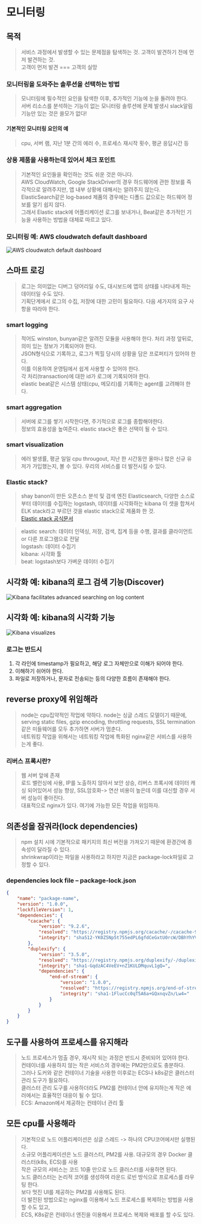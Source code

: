 # 모니터링

## 목적
> 서비스 과정에서 발생할 수 있는 문제점을 탐색하는 것. 고객이 발견하기 전에 먼저 발견하는 것.<br>
> 고객이 먼저 발견 === 고객의 실망

### 모니터링을 도와주는 솔루션을 선택하는 방법
> 모니터링에 필수적인 요인을 탐색한 이후, 추가적인 기능에 눈을 돌려야 한다.<br>
> 서버 리소스를 분석하는 기능이 없는 모니터링 솔루션에 문제 발생시 slack알림 기능만 있는 것은 쓸모가 없다!

#### 기본적인 모니터링 요인의 예
> cpu, 서버 램, 지난 1분 간의 에러 수, 프로세스 재시작 횟수, 평균 응답시간 등

### 상용 제품을 사용하는데 있어서 체크 포인트
> 기본적인 요인들을 확인하는 것도 쉬운 것은 아니다. <br>
> AWS CloudWatch, Google StackDriver의 경우 하드웨어에 관한 정보를 즉각적으로 알려주지만, 앱 내부 상황에 대해서는 알려주지 않는다.<br>
> ElasticSearch같은 log-based 제품의 경우에는 디폴드 값으로는 하드웨어 정보를 알기 쉽지 않다.<br>
> 그래서 Elastic stack에 어플리케이션 로그를 보내거나, Beat같은 추가적인 기능을 사용하는 방법을 대체로 따르고 있다.<br>

### 모니터링 예: AWS cloudwatch default dashboard
![AWS cloudwatch default dashboard](./images/monitoring1.png)

## 스마트 로깅
> 로그는 의미없는 디버그 덩어리일 수도, 대시보드에 앱의 상태를 나타내게 하는 데이터일 수도 있다.<br>
> 기획단계에서 로그의 수집, 저장에 대한 고민이 필요하다.<rb>
> 다음 세가지의 요구 사항을 따라야 한다.

### smart logging
> 적어도 winston, bunyan같은 알려진 모듈을 사용해야 한다. 처리 과정 앞뒤로, 의미 있는 정보가 기록되어야 한다.<br>
> JSON형식으로 기록하고, 로그가 찍힐 당시의 상황을 담은 프로퍼티가 있어야 한다.<br>
> 이를 이용하여 운영팀에서 쉽게 사용할 수 있어야 한다.<br>
> 각 처리(transaction)에 대한 id가 로그에 기록되어야 한다.<br>
> elastic beat같은 시스템 상태(cpu, 메모리)를 기록하는 agent를 고려해야 한다.

### smart aggregation
> 서버에 로그를 쌓기 시작한다면, 주기적으로 로그를 종합해야한다.<br>
> 정보의 효용성을 높여준다. elastic stack은 좋은 선택이 될 수 있다.

### smart visualization
> 에러 발생률, 평균 일일 cpu througout, 지난 한 시간동안 올마나 많은 신규 유저가 가입했는지, 볼 수 있다. 우리의 서비스를 더 발전시킬 수 있다.

### Elastic stack?
> shay banon이 만든 오픈소스 분석 및 검색 엔진 Elasticsearch, 다양한 소스로부터 데이터를 수집하는 logstash, 데이터를 시각화하는 kibana 이 셋을 합쳐서 ELK stack라고 부르던 것을 elastic stack으로 제품화 한 것.<br>
[Elastic stack 공식문서](https://esbook.kimjmin.net/01-overview/1.1-elastic-stack)

> elastic search: 데이터 인덱싱, 저장, 검색, 집계 등을 수행, 결과를 클라이언트 or 다른 프로그램으로 전달<br>
> logstash: 데이터 수집기  <br>
> kibana: 시각화 툴<br>
> beat: logstash보다 가벼운 데이터 수집기

## 시각화 예: kibana의 로그 검색 기능(Discover)
![Kibana facilitates advanced searching on log content](./images/smartlogging1.png)

## 시각화 예: kibana의 시각화 기능
![Kibana visualizes](./images/smartlogging2.png)

### 로그는 반드시
1. 각 라인에 timestamp가 필요하고, 해당 로그 자체만으로 이해가 되어야 한다.<br>
2. 이해하기 쉬어야 한다.<br>
3. 파일로 저장하거나, 문자로 전송되는 등의 다양한 흐름이 존재해야 한다.

## reverse proxy에 위임해라
> node는 cpu집약적인 작업에 약하다. node는 싱글 스레드 모델이기 때문에, serving static files, gzip encoding, throttling requests, SSL termination 같은 미들웨어를 모두 추가하면 서버가 멈춘다.<br>
> 네트워킹 작업을 위해서는 네트워킹 작업에 특화된 nginx같은 서비스를 사용하는게 좋다.


### 리버스 프록시란?
> 웹 서버 앞에 존재<br>
> 로드 밸런싱에 사용, IP를 노출하지 않아서 보안 상승, 리버스 프록시에 데이터 캐싱 되어있어서 성능 향상, SSL암호화-> 연산 비용이 높은데 이를 대신할 경우 서버 성능이 좋아진다.<br>
> 대표적으로 nginx가 있다. 여기에 가능한 모든 작업을 위임하자.

## 의존성을 잠궈라(lock dependencies)
> npm 설치 시에 기본적으로 패키지의 최신 버전을 가져오기 때문에 환경간에 종속성이 달라질 수 있다.<br>
> shrinkwrap이라는 파일을 사용하라고 하지만 지금은 package-lock파일로 고정할 수 있다.

### dependencies lock file – package-lock.json

```json
{
    "name": "package-name",
    "version": "1.0.0",
    "lockfileVersion": 1,
    "dependencies": {
        "cacache": {
            "version": "9.2.6",
            "resolved": "https://registry.npmjs.org/cacache/-/cacache-9.2.6.tgz",
            "integrity": "sha512-YK0Z5Np5t755edPL6gfdCeGxtU0rcW/DBhYhYVDckT+7AFkCCtedf2zru5NRbBLFk6e7Agi/RaqTOAfiaipUfg=="
        },
        "duplexify": {
            "version": "3.5.0",
            "resolved": "https://registry.npmjs.org/duplexify/-/duplexify-3.5.0.tgz",
            "integrity": "sha1-GqdzAC4VeEV+nZ1KULDMquvL1gQ=",
            "dependencies": {
                "end-of-stream": {
                    "version": "1.0.0",
                    "resolved": "https://registry.npmjs.org/end-of-stream/-/end-of-stream-1.0.0.tgz",
                    "integrity": "sha1-1FlucCc0qT5A6a+GQxnqvZn/Lw4="
                }
            }
        }
    }
}
```
## 도구를 사용하여 프로세스를 유지해라
> 노드 프로세스가 멈출 경우, 재시작 되는 과정은 반드시 준비되어 있어야 한다.<br>
> 컨테이너를 사용하지 않는 작은 서비스의 경우에는 PM2만으로도 충분하다.<br>
> 그러나 도커와 같은 컨테이너 기술을 사용한 이후로는 ECS나 k8s같은 클러스터 관리 도구가 필요하다.<br>
> 클러스터 관리 도구를 사용하더라도 PM2를 컨테이너 안에 유지하는게 작은 에러에서는 효율적인 대응이 될 수 있다.<br>
> ECS: Amazon에서 제공하는 컨테이너 관리 툴

## 모든 cpu를 사용해라
> 기본적으로 노드 어플리케이션은 싱글 스레드 -> 하나의 CPU코어에서만 실행된다.<br>
> 소규모 어플리케이션은 노드 클러스터, PM2를 사용. 대규모의 경우 Docker 클러스터(k8s, ECS)를 사용<br>
> 작은 규모의 서비스는 코드 10줄 만으로 노드 클러스터를 사용하면 된다.<br>
> 노드 클러스터는 논리적 코어를 생성하여 라운드 로빈 방식으로 프로세스를 라우팅 한다.<br>
> 보다 멋진 UI를 제공하는 PM2를 사용해도 된다.<br>
> 더 발전된 방법으로는 nginx를 이용해서 노드 프로세스를 복제하는 방법을 사용할 수도 있고,<br>
> ECS, K8s같은 컨테이너 엔진을 이용해서 프로세스 복제와 배포를 할 수도 있다.<br>